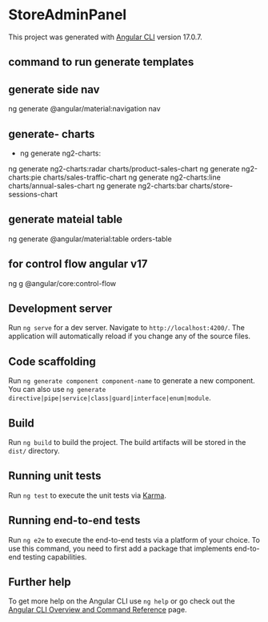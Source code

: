 # StoreAdminPanel

This project was generated with [Angular CLI](https://github.com/angular/angular-cli) version 17.0.7.

## command to run generate templates

## generate side nav
  ng generate @angular/material:navigation nav

## generate- charts
 * ng generate ng2-charts:<chart-type> <chart-name>

ng generate ng2-charts:radar charts/product-sales-chart
ng generate ng2-charts:pie charts/sales-traffic-chart
ng generate ng2-charts:line charts/annual-sales-chart 
ng generate ng2-charts:bar charts/store-sessions-chart

## generate mateial table
  ng generate @angular/material:table orders-table

## for control flow angular v17
  ng g @angular/core:control-flow

## Development server

Run `ng serve` for a dev server. Navigate to `http://localhost:4200/`. The application will automatically reload if you change any of the source files.

## Code scaffolding

Run `ng generate component component-name` to generate a new component. You can also use `ng generate directive|pipe|service|class|guard|interface|enum|module`.

## Build

Run `ng build` to build the project. The build artifacts will be stored in the `dist/` directory.

## Running unit tests

Run `ng test` to execute the unit tests via [Karma](https://karma-runner.github.io).

## Running end-to-end tests

Run `ng e2e` to execute the end-to-end tests via a platform of your choice. To use this command, you need to first add a package that implements end-to-end testing capabilities.

## Further help

To get more help on the Angular CLI use `ng help` or go check out the [Angular CLI Overview and Command Reference](https://angular.io/cli) page.